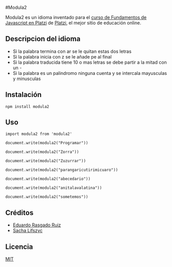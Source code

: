 #Modula2

Modula2 es un idioma inventado para el [curso de Fundamentos de Javascript en Platzi](https://platzi.com/js)
de [Platzi](https://platzi.com), el mejor sitio de educación online.

## Descripcion del idioma

- Si la palabra termina con ar se le quitan estas dos letras
- Si la palabra inicia con z se le añade pe al final
- Si la palabra traducida tiene 10 o mas letras se debe partir a la mitad con un -
- Si la palabra es un palindromo ninguna cuenta y se intercala mayusculas y minusculas

## Instalación

```
npm install modula2
```

## Uso

```
import modula2 from 'modula2'

document.write(modula2("Programar"))

document.write(modula2("Zorra"))

document.write(modula2("Zuzurrar"))

document.write(modula2("parangaricutirimicuaro"))

document.write(modula2("abecedario"))

document.write(modula2("anitalavalatina"))

document.write(modula2("sometemos"))
```
## Créditos

- [Eduardo Rasgado Ruiz](https:://lalodigitaliza.me)
- [Sacha Lifszyc](https://twitter.com/@slifszyc)

## Licencia

[MIT](https://opensource.org/licenses/MIT)